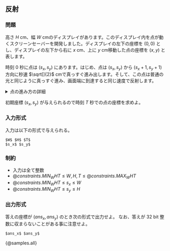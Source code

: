 ## 反射

### 問題
高さ $H$ cm、幅 $W$ cmのディスプレイがあります。このディスプレイ内を点が動くスクリーンセーバーを開発しました。ディスプレイの左下の座標を $(0, 0)$ とし、ディスプレイの左下から右に $x$ cm、上に $y$ cm移動した点の座標を $(x, y)$ と表します。

時刻 $0$ 秒に点は $(s_x, s_y)$ にあります。はじめ、点は $(s_x, s_y)$ から $(s_x + 1, s_y + 1)$ 方向に秒速 $\sqrt[]{2}$ cmで真っすぐ進み出します。そして、この点は普通の光と同じように真っすぐ進み、画面端に到達すると同じ速度で反射します。

<details><summary>点の進み方の詳細</summary>

点は**移動方向** $(a, b)$ というパラメータを持っているとします。時刻 $0$ 秒のときの移動方向は $(1, 1)$ です。
時刻 $t$ 秒に点が $(x_t, y_t)$ にあるとき、時刻 $t + 0.5$ 秒に点は以下のように移動します。  
 
1. $x_t + a \lt 0$ もしくは $W \lt x_t + a$ のとき、移動方向の $a$ に $-1$ をかける
2. $y_t + b \lt 0$ もしくは $H \lt y_t + b$ のとき、移動方向の $b$ に $-1$ をかける
3. 点を $(x_t + a, y_t + b)$ に移動させる

</details>

初期座標 $(s_x, s_y)$ が与えられるので時刻 $T$ 秒での点の座標を求めよ。


### 入力形式
入力は以下の形式で与えられる。

```
$W$ $H$ $T$
$s_x$ $s_y$
```

### 制約

- 入力は全て整数
- ${@constraints.MIN_WHT} \leq W, H, T \leq {@constraints.MAX_WHT}$
- ${@constraints.MIN_WHT} \leq s_x \leq W$
- ${@constraints.MIN_WHT} \leq s_y \leq H$



### 出力形式

答えの座標が $(ans_x, ans_y)$ のとき次の形式で出力せよ。
なお、答えが $32$ bit 整数に収まらないことがある事に注意せよ。

```
$ans_x$ $ans_y$
```

{@samples.all}
